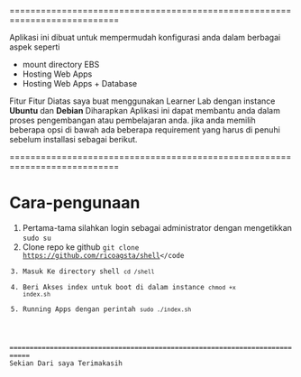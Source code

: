 ===========================================================================

Aplikasi ini dibuat untuk mempermudah konfigurasi anda dalam berbagai aspek seperti 
- mount directory EBS
- Hosting Web Apps 
- Hosting Web Apps + Database

Fitur Fitur Diatas saya buat menggunakan Learner Lab 
dengan instance <strong>Ubuntu</strong> dan <strong>Debian</strong>
Diharapkan Aplikasi ini dapat membantu anda dalam proses pengembangan atau pembelajaran anda.
jika anda memilih beberapa opsi di bawah ada beberapa requirement yang harus di penuhi sebelum installasi sebagai berikut.

===========================================================================
# Cara-pengunaan
1. Pertama-tama silahkan login sebagai administrator dengan mengetikkan <br>
<code>sudo su</code><br>
2. Clone repo ke github
<code>git clone https://github.com/ricoagsta/shell</code
3. Masuk Ke directory shell 
<code>cd /shell</code>
4. Beri Akses index untuk boot di dalam instance
<code>chmod +x index.sh</code>
5. Running Apps dengan perintah
<code>sudo ./index.sh</code>

===========================================================================
Sekian Dari saya Terimakasih
